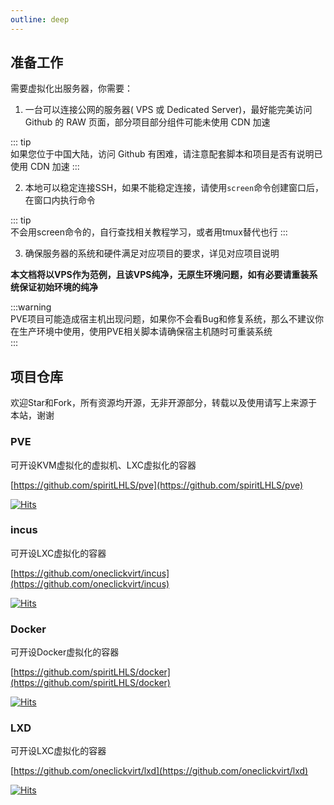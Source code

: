 ```yaml
---
outline: deep
---
```


## 准备工作  

需要虚拟化出服务器，你需要：

1. 一台可以连接公网的服务器( VPS 或 Dedicated Server)，最好能完美访问 Github 的 RAW 页面，部分项目部分组件可能未使用 CDN 加速

::: tip  
如果您位于中国大陆，访问 Github 有困难，请注意配套脚本和项目是否有说明已使用 CDN 加速
:::

2. 本地可以稳定连接SSH，如果不能稳定连接，请使用```screen```命令创建窗口后，在窗口内执行命令

::: tip  
不会用screen命令的，自行查找相关教程学习，或者用tmux替代也行
:::

3. 确保服务器的系统和硬件满足对应项目的要求，详见对应项目说明

**本文档将以VPS作为范例，且该VPS纯净，无原生环境问题，如有必要请重装系统保证初始环境的纯净**  

:::warning  
PVE项目可能造成宿主机出现问题，如果你不会看Bug和修复系统，那么不建议你在生产环境中使用，使用PVE相关脚本请确保宿主机随时可重装系统  
:::  

## 项目仓库

欢迎Star和Fork，所有资源均开源，无非开源部分，转载以及使用请写上来源于本站，谢谢

### PVE

可开设KVM虚拟化的虚拟机、LXC虚拟化的容器

[https://github.com/spiritLHLS/pve](https://github.com/spiritLHLS/pve)

[![Hits](https://hits.seeyoufarm.com/api/count/incr/badge.svg?url=https%3A%2F%2Fgithub.com%2FspiritLHLS%2Fpve&count_bg=%2379C83D&title_bg=%23555555&icon=&icon_color=%23E7E7E7&title=hits&edge_flat=false)](https://hits.seeyoufarm.com)

### incus

可开设LXC虚拟化的容器

[https://github.com/oneclickvirt/incus](https://github.com/oneclickvirt/incus)

[![Hits](https://hits.seeyoufarm.com/api/count/incr/badge.svg?url=https%3A%2F%2Fgithub.com%2Foneclickvirt%2Fincus&count_bg=%2379C83D&title_bg=%23555555&icon=&icon_color=%23E7E7E7&title=hits&edge_flat=false)](https://hits.seeyoufarm.com)

### Docker

可开设Docker虚拟化的容器

[https://github.com/spiritLHLS/docker](https://github.com/spiritLHLS/docker)

[![Hits](https://hits.seeyoufarm.com/api/count/incr/badge.svg?url=https%3A%2F%2Fgithub.com%2FspiritLHLS%2Fdocker&count_bg=%2379C83D&title_bg=%23555555&icon=&icon_color=%23E7E7E7&title=hits&edge_flat=false)](https://hits.seeyoufarm.com)

### LXD

可开设LXC虚拟化的容器

[https://github.com/oneclickvirt/lxd](https://github.com/oneclickvirt/lxd)

[![Hits](https://hits.seeyoufarm.com/api/count/incr/badge.svg?url=https%3A%2F%2Fgithub.com%2FspiritLHLS%2Flxd&count_bg=%2379C83D&title_bg=%23555555&icon=&icon_color=%23E7E7E7&title=hits&edge_flat=false)](https://hits.seeyoufarm.com)


<br/>
<br/>
